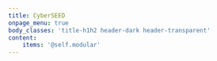 ```yaml
---
title: CyberSEED
onpage_menu: true
body_classes: 'title-h1h2 header-dark header-transparent'
content:
    items: '@self.modular'
---
```


